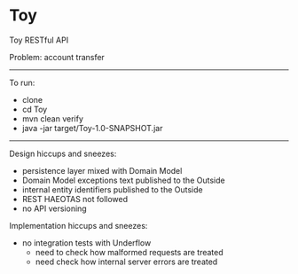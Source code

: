 # Toy
Toy RESTful API

Problem: account transfer

---

To run:
* clone
* cd Toy
* mvn clean verify
* java -jar target/Toy-1.0-SNAPSHOT.jar

---

Design hiccups and sneezes:
* persistence layer mixed with Domain Model
* Domain Model exceptions text published to the Outside
* internal entity identifiers published to the Outside
* REST HAEOTAS not followed
* no API versioning

Implementation hiccups and sneezes:
* no integration tests with Underflow
    - need to check how malformed requests are treated
    - need check how internal server errors are treated
